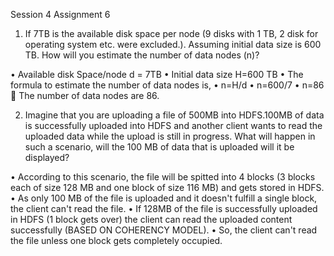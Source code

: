 Session 4
Assignment 6
1.	If 7TB is the available disk space per node (9 disks with 1 TB, 2 disk for operating system etc. were excluded.). Assuming initial data size is 600 TB. How will you estimate the number of data nodes (n)?
    
•	Available disk Space/node d = 7TB
•	Initial data size H=600 TB
•	The formula to estimate the number of data nodes is, 
•	n=H/d
•	n=600/7
•	n=86
	The number of data nodes are 86.
       
2.	Imagine that you are uploading a file of 500MB into HDFS.100MB of data is successfully uploaded into HDFS and another client wants to read the uploaded data while the upload is still in progress. What will happen in such a scenario, will the 100 MB of data that is uploaded will it be displayed?

•	According to this scenario, the file will be spitted into 4 blocks (3 blocks each of size 128 MB and one block of size 116 MB) and gets stored in HDFS. 
•	As only 100 MB of the file is uploaded and it doesn't fulfill a single block, the client can't read the file. 
•	If 128MB of the file is successfully uploaded in HDFS (1 block gets over) the client can read the uploaded content successfully (BASED ON COHERENCY MODEL).
•	So, the client can't read the file unless one block gets completely occupied.
